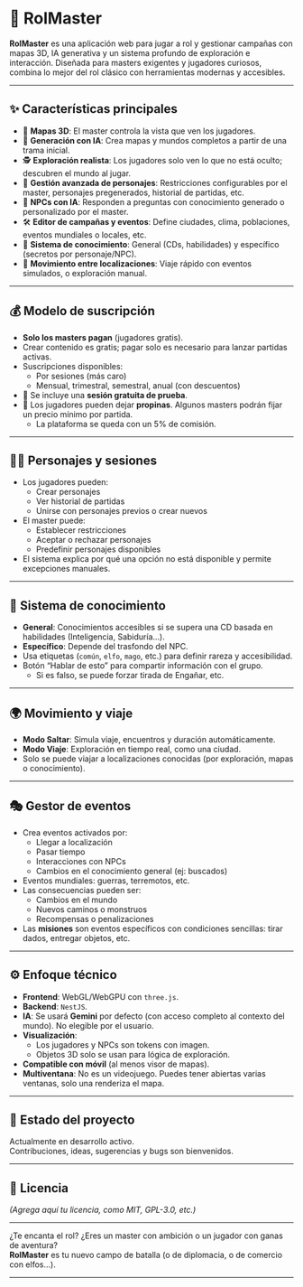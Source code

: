 # 🐉 RolMaster

**RolMaster** es una aplicación web para jugar a rol y gestionar campañas con mapas 3D, IA generativa y un sistema profundo de exploración e interacción. Diseñada para masters exigentes y jugadores curiosos, combina lo mejor del rol clásico con herramientas modernas y accesibles.

---

## ✨ Características principales

- 🎲 **Mapas 3D**: El master controla la vista que ven los jugadores.
- 🧠 **Generación con IA**: Crea mapas y mundos completos a partir de una trama inicial.
- 🕵️ **Exploración realista**: Los jugadores solo ven lo que no está oculto; descubren el mundo al jugar.
- 👥 **Gestión avanzada de personajes**: Restricciones configurables por el master, personajes pregenerados, historial de partidas, etc.
- 💬 **NPCs con IA**: Responden a preguntas con conocimiento generado o personalizado por el master.
- 🛠️ **Editor de campañas y eventos**: Define ciudades, clima, poblaciones, eventos mundiales o locales, etc.
- 📜 **Sistema de conocimiento**: General (CDs, habilidades) y específico (secretos por personaje/NPC).
- 🧭 **Movimiento entre localizaciones**: Viaje rápido con eventos simulados, o exploración manual.

---

## 💰 Modelo de suscripción

- **Solo los masters pagan** (jugadores gratis).
- Crear contenido es gratis; pagar solo es necesario para lanzar partidas activas.
- Suscripciones disponibles:
  - Por sesiones (más caro)
  - Mensual, trimestral, semestral, anual (con descuentos)
- 🎁 Se incluye una **sesión gratuita de prueba**.
- 💸 Los jugadores pueden dejar **propinas**. Algunos masters podrán fijar un precio mínimo por partida.
  - La plataforma se queda con un 5% de comisión.

---

## 🧙‍♂️ Personajes y sesiones

- Los jugadores pueden:
  - Crear personajes
  - Ver historial de partidas
  - Unirse con personajes previos o crear nuevos
- El master puede:
  - Establecer restricciones
  - Aceptar o rechazar personajes
  - Predefinir personajes disponibles
- El sistema explica por qué una opción no está disponible y permite excepciones manuales.

---

## 🧠 Sistema de conocimiento

- **General**: Conocimientos accesibles si se supera una CD basada en habilidades (Inteligencia, Sabiduría…).
- **Específico**: Depende del trasfondo del NPC.
- Usa etiquetas (`común`, `elfo`, `mago`, etc.) para definir rareza y accesibilidad.
- Botón “Hablar de esto” para compartir información con el grupo.
  - Si es falso, se puede forzar tirada de Engañar, etc.

---

## 🌍 Movimiento y viaje

- **Modo Saltar**: Simula viaje, encuentros y duración automáticamente.
- **Modo Viaje**: Exploración en tiempo real, como una ciudad.
- Solo se puede viajar a localizaciones conocidas (por exploración, mapas o conocimiento).

---

## 🎭 Gestor de eventos

- Crea eventos activados por:
  - Llegar a localización
  - Pasar tiempo
  - Interacciones con NPCs
  - Cambios en el conocimiento general (ej: buscados)
- Eventos mundiales: guerras, terremotos, etc.
- Las consecuencias pueden ser:
  - Cambios en el mundo
  - Nuevos caminos o monstruos
  - Recompensas o penalizaciones
- Las **misiones** son eventos específicos con condiciones sencillas: tirar dados, entregar objetos, etc.

---

## ⚙️ Enfoque técnico

- **Frontend**: WebGL/WebGPU con `three.js`.
- **Backend**: `NestJS`.
- **IA**: Se usará **Gemini** por defecto (con acceso completo al contexto del mundo). No elegible por el usuario.
- **Visualización**:
  - Los jugadores y NPCs son tokens con imagen.
  - Objetos 3D solo se usan para lógica de exploración.
- **Compatible con móvil** (al menos visor de mapas).
- **Multiventana**: No es un videojuego. Puedes tener abiertas varias ventanas, solo una renderiza el mapa.

---

## 🚧 Estado del proyecto

Actualmente en desarrollo activo.  
Contribuciones, ideas, sugerencias y bugs son bienvenidos.

---

## 📜 Licencia

_(Agrega aquí tu licencia, como MIT, GPL-3.0, etc.)_

---

¿Te encanta el rol? ¿Eres un master con ambición o un jugador con ganas de aventura?  
**RolMaster** es tu nuevo campo de batalla (o de diplomacia, o de comercio con elfos...).

---

